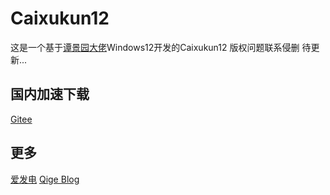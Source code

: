 # Caixukun12
这是一个基于[谭景园大佬](https://github.com/tjy-github/win12)Windows12开发的Caixukun12
版权问题联系侵删
待更新...

## 国内加速下载
[Gitee](https://gitee.com/Qige513/Caixukun12)

## 更多
[爱发电](https://afdian.net/a/Qige513)
[Qige Blog](https://qige.gay)
